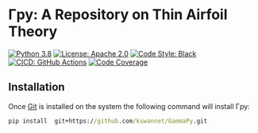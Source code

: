 # Γpy: A Repository on Thin Airfoil Theory

[![Python 3.8][python_badge]](https://www.python.org/downloads/release/python-382/)
[![License: Apache 2.0][apache_badge]](https://www.apache.org/licenses/LICENSE-2.0)
[![Code Style: Black][black_badge]](https://github.com/ambv/black)
[![CICD: GitHub Actions][build_status]](https://github.com/kswannet/GammaPy/actions)
[![Code Coverage][codecov_badge]](https://codecov.io/gh/skilkis/GammaPy)

## Installation

Once [Git] is installed on the system the following command will install Γpy:

``` cmd
pip install  git+https://github.com/kswannet/GammaPy.git
```

<!-- Un-wrapped URL's below (Mostly for Badges) -->
[python_badge]: https://img.shields.io/badge/python-3.8-blue.svg
[apache_badge]: https://img.shields.io/badge/license-Apache%202.0-brightgreen.svg
[black_badge]: https://img.shields.io/badge/code%20style-black-000000.svg
[build_status]: https://github.com/kswannet/GammaPy/workflows/build/badge.svg
[codecov_badge]: https://codecov.io/gh/skilkis/GammaPy/branch/master/graph/badge.svg
[Git]: https://git-scm.com/
